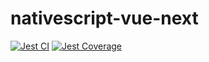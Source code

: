 # nativescript-vue-next 

[![Jest CI](https://github.com/rigor789/nativescript-vue-next/workflows/Jest%20CI/badge.svg?branch=master)](https://github.com/rigor789/nativescript-vue-next/actions?query=workflow%3A%22Jest+CI%22)
[![Jest Coverage](https://coverage.nativescript-vue.org/badge.svg)](https://coverage.nativescript-vue.org)

